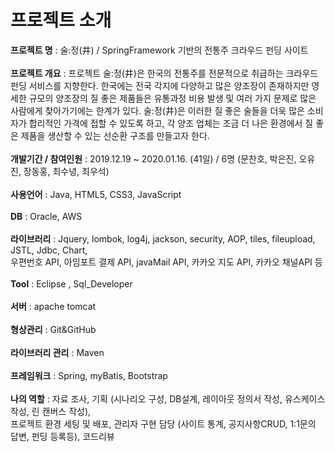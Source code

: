 # 프로젝트 소개 <br>
<b>프로젝트 명</b> : 술:정(井) / SpringFramework 기반의 전통주 크라우드 펀딩 사이트 <br><br>
<b>프로젝트 개요</b> : 프로젝트 술:정(井)은 한국의 전통주를 전문적으로 취급하는 크라우드 펀딩 서비스를 지향한다.
한국에는 전국 각지에 다양하고 많은 양조장이 존재하지만 영세한 규모의 양조장의 질 좋은 제품들은 유통과정 비용 발생 및 여러 가지 문제로 많은 사람에게 찾아가기에는 한계가 있다.
술:정(井)은 이러한 질 좋은 술들을 더욱 많은 소비자가 합리적인 가격에 접할 수 있도록 하고, 
각 양조 업체는 조금 더 나은 환경에서 질 좋은 제품을 생산할 수 있는 선순환 구조를 만들고자 한다.<br><br>
<b>개발기간 / 참여인원</b> : 2019.12.19 ~ 2020.01.16. (41일) / 6명 (문찬호, 박은진, 오유진, 장동홍, 최수녕, 최우석) <br><br>
<b>사용언어</b> : Java, HTML5, CSS3, JavaScript <br><br>
<b>DB</b> : Oracle, AWS <br><br>
<b>라이브러리</b> : Jquery, lombok, log4j, jackson, security, AOP, tiles, fileupload, JSTL, Jdbc, Chart,<br>
우편번호 API, 아임포트 결제 API, javaMail API, 카카오 지도 API, 카카오 채널API 등<br><br>
<b>Tool</b> : Eclipse , Sql_Developer<br><br>
<b>서버</b> : apache tomcat<br><br>
<b>형상관리</b> : Git&GitHub<br><br>
<b>라이브러리 관리</b> : Maven<br><br>
<b>프레임워크</b> : Spring, myBatis, Bootstrap<br><br>
<b>나의 역할</b> : 자료 조사, 기획 (시나리오 구성, DB설계, 레이아웃 정의서 작성, 유스케이스 작성, 린 캔버스 작성),<br>
프로젝트 환경 세팅 및 배포, 관리자 구현 담당 (사이트 통계, 공지사항CRUD, 1:1문의 답변, 펀딩 등록등), 코드리뷰<br>

